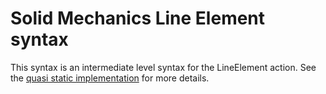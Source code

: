 # Solid Mechanics Line Element syntax

This syntax is an intermediate level syntax for the LineElement action.
See the [quasi static implementation](LineElement/QuasiStatic/index.md) for more details.
